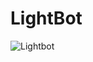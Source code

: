 # LightBot
![Lightbot](https://user-images.githubusercontent.com/93127461/214262258-978d760c-8596-431b-a7ca-2184affb855a.png)
